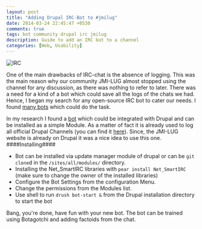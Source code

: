```yaml
---
layout: post
title: "Adding Drupal IRC-Bot to #jmilug"
date: 2014-03-24 22:45:47 +0530
comments: true
tags: bot community drupal irc jmilug
description: Guide to add an IRC bot to a channel
categories: [Web, Usability]
---
```

![IRC](https://lh3.googleusercontent.com/AsBXtPDzWf-Mf9c5sMP4TdzOU_S7dZK7bl8Ly69FFn_wXGoPvos3kPOpmWMaWvMjjItBzbuZwZ-rbhshyasU9RUN_2mLswzfJWsBbmFGReZ-epr8F68KTaEK39qscEeqDIyx9os_4PXNNH-uT_iUuv49_buca3ViqEmKXGJvq0N23fmgj7Lx0zy5SQGQBoCzpbIKMNczMIeIM1ihIx1xyp5TvRblxqDpA-y0mEM34cXIKk1PoMJyt0iT4RSEEhAxWuPIwHECdUP8v2mC5OqaAKDVkIKH8DK7JX8XF19hcNTbtWIHxNXdHEbVC5lf3phrZpmdArWIfga3jOTuRFEmz5Xp8Sqan54h9S62I1n_Lf3__rqT0kawXR3NS0OVUlv45xh-0UUguym2sg1PLaVtXVxiaVtw6vGGko7mSVH6lM5WoUq9XTs3Po7Cz_fdxbsI-dkUIX7mP8Ry1fQ4ltwQXz1DJSDoEeRDMmbqyOkWnBDeSQMxXeaUWYcTqkzxYliASsPuB4CPhEi5pRwPlMjLKaZV1x_xm2BOCwugMNx_p_L1jJh1CtAQXV5WY9-SHgq8Fzc1QZ6oDCpTJVgSGZWZFcXkWSs9l44ISI1FVZtm-RuBJ99Zcrtx=w256-h159-no "IRC Screen")

One of the main drawbacks of IRC-chat is the absence of logging. This was the main reason why our community JMI-LUG almost stopped using the channel for any discussion, as there was nothing to refer to later.
  There was a need for a kind of a bot which could save all the logs of the chats we had. Hence, I began my search for any open-source IRC bot to cater our needs.
I found [many bots](http://en.wikipedia.org/wiki/Comparison_of_Internet_Relay_Chat_bots) which could do the task. 
<!-- more -->
In my research I found a [bot](https://drupal.org/project/bot) which could be integrated with Drupal and can be installed as a simple Module. As a matter of fact it is already used to log all official Drupal Channels (you can find it [here](http://druplicon.info)). Since, the JMI-LUG website is already on Drupal it was a nice idea to use this one.
####Installing####

- Bot can be installed via update manager module of drupal or can be `git clone`d in the `/sites/all/modules/` directory.
- Installing the Net_SmartIRC libraries with `pear install Net_SmartIRC` (make sure to change the owner of the installed libraries)
- Configure the Bot Settings from the configuration Menu.
- Change the permissions from the Modules list.
- Use shell to run `drush bot-start &` from the Drupal installation directory to start the bot

Bang, you're done, have fun with your new bot. The bot can be trained using Botagotchi and adding factoids from the chat.
